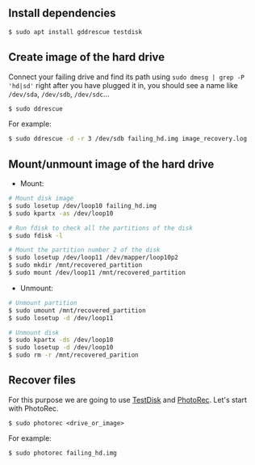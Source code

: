 Install dependencies
--------------------

```bash
$ sudo apt install gddrescue testdisk
```

Create image of the hard drive
------------------------------

Connect your failing drive and find its path using `sudo dmesg | grep -P 'hd|sd'` right after you have plugged it in, you should see a name like `/dev/sda`, `/dev/sdb`, `/dev/sdc`...

   ```bash
   $ sudo ddrescue 
   ```

   For example:
   ```bash
   $ sudo ddrescue -d -r 3 /dev/sdb failing_hd.img image_recovery.log
   ```

Mount/unmount image of the hard drive
-----------------------------
<!--
$ sudo apt install -y multipath-tools
$ sudo kpartx -a -r failing_hd.img
$ sudo mount -o loop /dev/mapper/loop0p2 /mnt/p2
-->

* Mount:
```bash
# Mount disk image
$ sudo losetup /dev/loop10 failing_hd.img
$ sudo kpartx -as /dev/loop10

# Run fdisk to check all the partitions of the disk
$ sudo fdisk -l

# Mount the partition number 2 of the disk
$ sudo losetup /dev/loop11 /dev/mapper/loop10p2
$ sudo mkdir /mnt/recovered_partition
$ sudo mount /dev/loop11 /mnt/recovered_partition
```

* Unmount:
```bash
# Unmount partition
$ sudo umount /mnt/recovered_partition
$ sudo losetup -d /dev/loop11

# Unmount disk
$ sudo kpartx -ds /dev/loop10
$ sudo losetup -d /dev/loop10
$ sudo rm -r /mnt/recovered_parition
```

Recover files
-------------
   For this purpose we are going to use [TestDisk](https://www.cgsecurity.org/wiki/TestDisk) and [PhotoRec](https://www.cgsecurity.org/wiki/PhotoRec). Let's start with PhotoRec.
   
   ```
   $ sudo photorec <drive_or_image>
   ```
   For example:
   ```
   $ sudo photorec failing_hd.img
   ```
